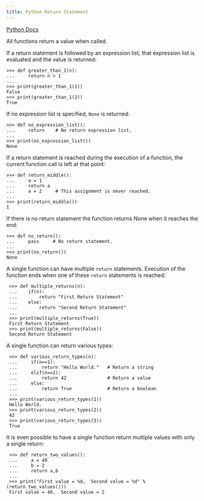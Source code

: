 ```yaml
---
title: Python Return Statement
---
```

<a href='https://docs.python.org/3/reference/simple_stmts.html#the-return-statement' target='_blank' rel='nofollow'>Python Docs</a>

All functions return a value when called.

If a return statement is followed by an expression list, that expression list is evaluated and the value is returned:

    >>> def greater_than_1(n):
    ...     return n > 1
    ...
    >>> print(greater_than_1(1))
    False
    >>> print(greater_than_1(2))
    True

If no expression list is specified, `None` is returned:

    >>> def no_expression_list():
    ...     return    # No return expression list.
    ...
    >>> print(no_expression_list())
    None

If a return statement is reached during the execution of a function, the current function call is left at that point:

    >>> def return_middle():
    ...     a = 1
    ...     return a
    ...     a = 2     # This assignment is never reached.
    ...
    >>> print(return_middle())
    1

If there is no return statement the function returns None when it reaches the end:

    >>> def no_return():
    ...     pass     # No return statement.
    ...
    >>> print(no_return())
    None
     
 A single function can have multiple `return` statements.  Execution of the function ends when one of these `return` statements is reached:
 
     >>> def multiple_returns(n):
     ...    if(n):
     ...        return "First Return Statement"
     ...    else:
     ...        return "Second Return Statement"
     ...
     >>> print(multiple_returns(True))
     First Return Statement
     >>> print(multiple_returns(False))
     Second Return Statement
     
 A single function can return various types:
 
     >>> def various_return_types(n):
     ...     if(n==1):
     ...         return "Hello World."   # Return a string
     ...     elif(n==2):
     ...         return 42               # Return a value
     ...     else:
     ...         return True             # Return a boolean
     ... 
     >>> print(various_return_types(1))
     Hello World.
     >>> print(various_return_types(2))
     42
     >>> print(various_return_types(3))
     True
 
 It is even possible to have a single function return multiple values with only a single return:
 
     >>> def return_two_values():
     ...     a = 40
     ...     b = 2
     ...     return a,b
     ...
     >>> print("First value = %d,  Second value = %d" %(return_two_values()))
     First value = 40,  Second value = 2
